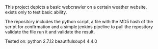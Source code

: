This project depicts a basic webcrawler on a certain weather website, exists only to test basic ability.

The repository includes the python script, a file with the MD5 hash of the script for confirmation and a simple jenkins pipeline to pull the repository validate the file run it and validate the result.

Tested on: 
python 2.7.12 
beautifulsoup4 4.4.0
